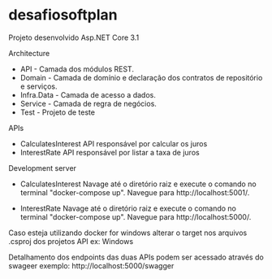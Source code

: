 # desafiosoftplan
Projeto desenvolvido Asp.NET Core 3.1

Architecture
- API - Camada dos módulos REST.
- Domain - Camada de domínio e declaração dos contratos de repositório e serviços.
- Infra.Data - Camada de acesso a dados.
- Service - Camada de regra de negócios.
- Test - Projeto de teste

APIs
- CalculatesInterest API responsável por calcular os juros
- InterestRate API responsável por listar a taxa de juros

Development server 
- CalculatesInterest 
Navage até o diretório raiz e execute o comando no terminal "docker-compose up". Navegue para http://localhost:5001/.

 - InterestRate
Navage até o diretório raiz e execute o comando  no terminal "docker-compose up". Navegue para http://localhost:5000/.

Caso esteja utilizando docker for windows alterar o target nos arquivos .csproj dos projetos API  ex:  <DockerDefaultTargetOS>Windows</DockerDefaultTargetOS>


Detalhamento dos endpoints das duas APIs podem ser acessado através do swageer exemplo: http://localhost:5000/swagger
